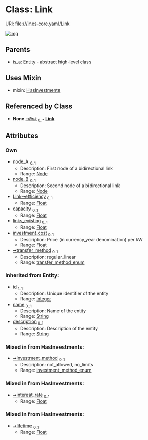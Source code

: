 
# Class: Link



URI: [file:///ines-core.yaml/Link](file:///ines-core.yaml/Link)


[![img](https://yuml.me/diagram/nofunky;dir:TB/class/[Node],[Node]<node_B%200..1-%20[Link&#124;efficiency:float%20%3F;capacity:float%20%3F;links_existing:float%20%3F;investment_cost:float%20%3F;transfer_method:transfer_method_enum%20%3F;investment_method:investment_method_enum%20%3F;interest_rate:float%20%3F;lifetime:float%20%3F;id(i):integer;name(i):string%20%3F;description(i):string%20%3F],[Node]<node_A%200..1-%20[Link],[Database]++-%20link%200..*>[Link],[Link]uses%20-.->[HasInvestments],[Entity]^-[Link],[HasInvestments],[Entity],[Database])](https://yuml.me/diagram/nofunky;dir:TB/class/[Node],[Node]<node_B%200..1-%20[Link&#124;efficiency:float%20%3F;capacity:float%20%3F;links_existing:float%20%3F;investment_cost:float%20%3F;transfer_method:transfer_method_enum%20%3F;investment_method:investment_method_enum%20%3F;interest_rate:float%20%3F;lifetime:float%20%3F;id(i):integer;name(i):string%20%3F;description(i):string%20%3F],[Node]<node_A%200..1-%20[Link],[Database]++-%20link%200..*>[Link],[Link]uses%20-.->[HasInvestments],[Entity]^-[Link],[HasInvestments],[Entity],[Database])

## Parents

 *  is_a: [Entity](Entity.md) - abstract high-level class

## Uses Mixin

 *  mixin: [HasInvestments](HasInvestments.md)

## Referenced by Class

 *  **None** *[➞link](database__link.md)*  <sub>0..\*</sub>  **[Link](Link.md)**

## Attributes


### Own

 * [node_A](node_A.md)  <sub>0..1</sub>
     * Description: First node of a bidirectional link
     * Range: [Node](Node.md)
 * [node_B](node_B.md)  <sub>0..1</sub>
     * Description: Second node of a bidirectional link
     * Range: [Node](Node.md)
 * [Link➞efficiency](Link_efficiency.md)  <sub>0..1</sub>
     * Range: [Float](types/Float.md)
 * [capacity](capacity.md)  <sub>0..1</sub>
     * Range: [Float](types/Float.md)
 * [links_existing](links_existing.md)  <sub>0..1</sub>
     * Range: [Float](types/Float.md)
 * [investment_cost](investment_cost.md)  <sub>0..1</sub>
     * Description: Price (in currency_year denomination) per kW
     * Range: [Float](types/Float.md)
 * [➞transfer_method](link__transfer_method.md)  <sub>0..1</sub>
     * Description: regular_linear
     * Range: [transfer_method_enum](transfer_method_enum.md)

### Inherited from Entity:

 * [id](id.md)  <sub>1..1</sub>
     * Description: Unique identifier of the entity
     * Range: [Integer](types/Integer.md)
 * [name](name.md)  <sub>0..1</sub>
     * Description: Name of the entity
     * Range: [String](types/String.md)
 * [description](description.md)  <sub>0..1</sub>
     * Description: Description of the entity
     * Range: [String](types/String.md)

### Mixed in from HasInvestments:

 * [➞investment_method](hasInvestments__investment_method.md)  <sub>0..1</sub>
     * Description: not_allowed, no_limits
     * Range: [investment_method_enum](investment_method_enum.md)

### Mixed in from HasInvestments:

 * [➞interest_rate](hasInvestments__interest_rate.md)  <sub>0..1</sub>
     * Range: [Float](types/Float.md)

### Mixed in from HasInvestments:

 * [➞lifetime](hasInvestments__lifetime.md)  <sub>0..1</sub>
     * Range: [Float](types/Float.md)
